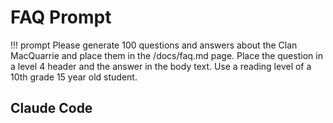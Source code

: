 # FAQ Prompt

!!! prompt
    Please generate 100 questions and answers about the Clan MacQuarrie and place them in the /docs/faq.md page.  Place the question in a level 4 header and the answer in the body text.  Use a reading level of a 10th grade 15 year old student. 

## Claude Code